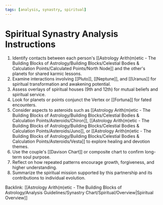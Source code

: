 ```yaml
---
tags: [analysis, synastry, spiritual]
---
```

# Spiritual Synastry Analysis Instructions

1. Identify contacts between each person's [[Astrology Arith(m)etic - The Building Blocks of Astrology/Building Blocks/Celestial Bodies & Calculation Points/Calculated Points/North Node]] and the other's planets for shared karmic lessons.
2. Examine interactions involving [[Pluto]], [[Neptune]], and [[Uranus]] for spiritual transformation and awakening potential.
3. Assess overlays of spiritual houses (9th and 12th) for mutual beliefs and spiritual service.
4. Look for planets or points conjunct the Vertex or [[Fortuna]] for fated encounters.
5. Consider aspects to asteroids such as [[Astrology Arith(m)etic - The Building Blocks of Astrology/Building Blocks/Celestial Bodies & Calculation Points/Asteroids/Chiron]], [[Astrology Arith(m)etic - The Building Blocks of Astrology/Building Blocks/Celestial Bodies & Calculation Points/Asteroids/Juno]], or [[Astrology Arith(m)etic - The Building Blocks of Astrology/Building Blocks/Celestial Bodies & Calculation Points/Asteroids/Vesta]] to explore healing and devotion themes.
6. Use the couple's [[Davison Chart]] or composite chart to confirm long-term soul purpose.
7. Reflect on how repeated patterns encourage growth, forgiveness, and higher understanding.
8. Summarize the spiritual mission supported by this partnership and its contributions to individual evolution.

Backlink: [[Astrology Arith(m)etic - The Building Blocks of Astrology/Analysis Guidelines/Synastry Chart/Spiritual/Overview|Spiritual Overview]]

